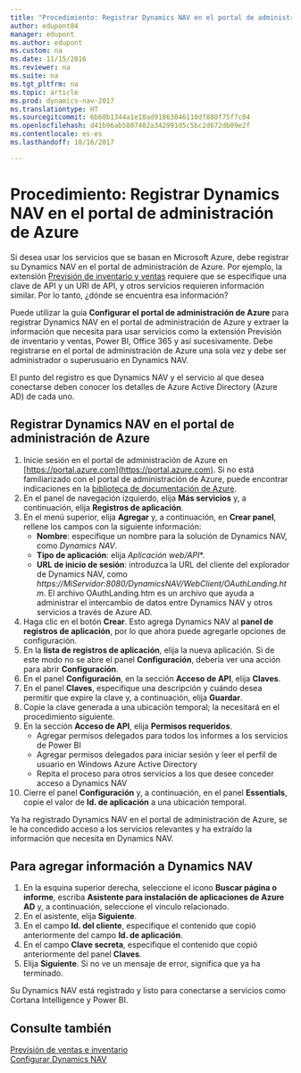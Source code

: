 ```yaml
---
title: "Procedimiento: Registrar Dynamics NAV en el portal de administración de Azure"
author: edupont04
manager: edupont
ms.author: edupont
ms.custom: na
ms.date: 11/15/2016
ms.reviewer: na
ms.suite: na
ms.tgt_pltfrm: na
ms.topic: article
ms.prod: dynamics-nav-2017
ms.translationtype: HT
ms.sourcegitcommit: 6b60b1344a1e18ad91863046110df880f75f7c04
ms.openlocfilehash: d41b96ab5807402a342991d5c5bc2d672db09e2f
ms.contentlocale: es-es
ms.lasthandoff: 10/16/2017

---
```

# <a name="how-to-register-dynamics-nav-in-the-azure-management-portal"></a>Procedimiento: Registrar Dynamics NAV en el portal de administración de Azure
Si desea usar los servicios que se basan en Microsoft Azure, debe registrar su Dynamics NAV en el portal de administración de Azure. Por ejemplo, la extensión [Previsión de inventario y ventas](ui-extensions-sales-forecast.md) requiere que se especifique una clave de API y un URI de API, y otros servicios requieren información similar. Por lo tanto, ¿dónde se encuentra esa información?

Puede utilizar la guía **Configurar el portal de administración de Azure** para registrar Dynamics NAV en el portal de administración de Azure y extraer la información que necesita para usar servicios como la extensión Previsión de inventario y ventas, Power BI, Office 365 y así sucesivamente. Debe registrarse en el portal de administración de Azure una sola vez y debe ser administrador o superusuario en Dynamics NAV.

El punto del registro es que Dynamics NAV y el servicio al que desea conectarse deben conocer los detalles de Azure Active Directory (Azure AD) de cada uno.

## <a name="to-register-dynamics-nav-in-the-azure-management-portal"></a>Registrar Dynamics NAV en el portal de administración de Azure
1. Inicie sesión en el portal de administración de Azure en [https://portal.azure.com](https://portal.azure.com). Si no está familiarizado con el portal de administración de Azure, puede encontrar indicaciones en la [biblioteca de documentación de Azure](https://azure.microsoft.com/en-us/documentation/articles).
2. En el panel de navegación izquierdo, elija **Más servicios** y, a continuación, elija **Registros de aplicación**.
3. En el menú superior, elija **Agregar** y, a continuación, en **Crear panel**, rellene los campos con la siguiente información:
    - **Nombre**: especifique un nombre para la solución de Dynamics NAV, como *Dynamics NAV*.
    - **Tipo de aplicación**: elija **Aplicación web*/API**.
    - **URL de inicio de sesión**: introduzca la URL del cliente del explorador de Dynamics NAV, como *https://MiServidor:8080/DynamicsNAV/WebClient/OAuthLanding.htm*.
        El archivo OAuthLanding.htm es un archivo que ayuda a administrar el intercambio de datos entre Dynamics NAV y otros servicios a través de Azure AD.
4. Haga clic en el botón **Crear**.
    Esto agrega Dynamics NAV al **panel de registros de aplicación**, por lo que ahora puede agregarle opciones de configuración.
5. En la **lista de registros de aplicación**, elija la nueva aplicación. Si de este modo no se abre el panel **Configuración**, debería ver una acción para abrir **Configuración**.
6. En el panel **Configuración**, en la sección **Acceso de API**, elija **Claves**.
7. En el panel **Claves**, especifique una descripción y cuándo desea permitir que expire la clave y, a continuación, elija **Guardar**.
8. Copie la clave generada a una ubicación temporal; la necesitará en el procedimiento siguiente.
9. En la sección **Acceso de API**, elija **Permisos requeridos**.
    - Agregar permisos delegados para todos los informes a los servicios de Power BI
    - Agregar permisos delegados para iniciar sesión y leer el perfil de usuario en Windows Azure Active Directory
    - Repita el proceso para otros servicios a los que desee conceder acceso a Dynamics NAV
10. Cierre el panel **Configuración** y, a continuación, en el panel **Essentials**, copie el valor de **Id. de aplicación** a una ubicación temporal.

Ya ha registrado Dynamics NAV en el portal de administración de Azure, se le ha concedido acceso a los servicios relevantes y ha extraído la información que necesita en Dynamics NAV.  

## <a name="to-add-the-information-to-dynamics-nav"></a>Para agregar información a Dynamics NAV
1. En la esquina superior derecha, seleccione el icono **Buscar página o informe**, escriba **Asistente para instalación de aplicaciones de Azure AD** y, a continuación, seleccione el vínculo relacionado.
2. En el asistente, elija **Siguiente**.
3. En el campo **Id. del cliente**, especifique el contenido que copió anteriormente del campo **Id. de aplicación**.
4. En el campo **Clave secreta**, especifique el contenido que copió anteriormente del panel **Claves**.
5. Elija **Siguiente**. Si no ve un mensaje de error, significa que ya ha terminado.

Su Dynamics NAV está registrado y listo para conectarse a servicios como Cortana Intelligence y Power BI.

## <a name="see-also"></a>Consulte también
[Previsión de ventas e inventario](ui-extensions-sales-forecast.md)  
[Configurar Dynamics NAV](setup.md)  


